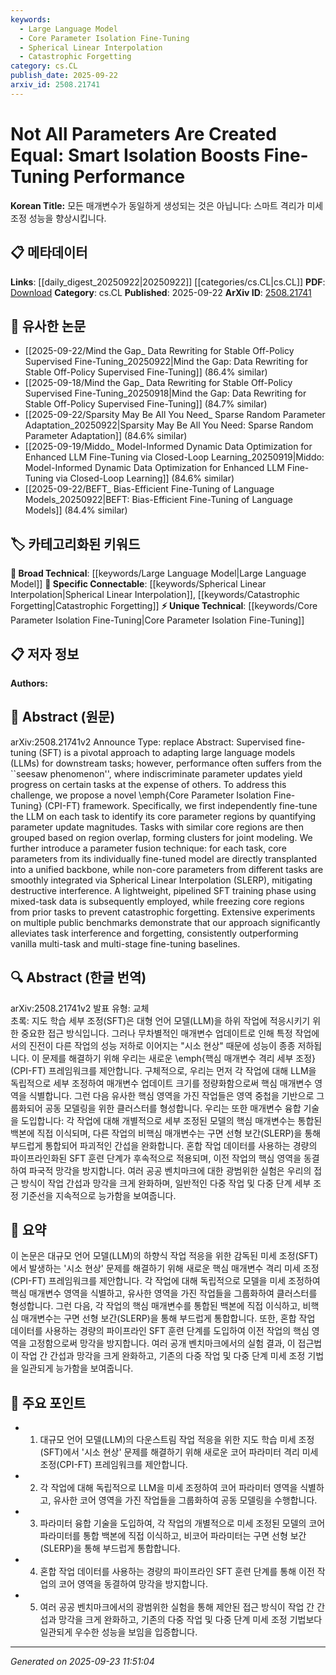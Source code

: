 ```yaml
---
keywords:
  - Large Language Model
  - Core Parameter Isolation Fine-Tuning
  - Spherical Linear Interpolation
  - Catastrophic Forgetting
category: cs.CL
publish_date: 2025-09-22
arxiv_id: 2508.21741
---
```


<!-- KEYWORD_LINKING_METADATA:
{
  "processed_timestamp": "2025-09-23T11:51:04.879010",
  "vocabulary_version": "1.0",
  "selected_keywords": [
    "Large Language Model",
    "Core Parameter Isolation Fine-Tuning",
    "Spherical Linear Interpolation",
    "Catastrophic Forgetting"
  ],
  "rejected_keywords": [],
  "similarity_scores": {
    "Large Language Model": 0.85,
    "Core Parameter Isolation Fine-Tuning": 0.8,
    "Spherical Linear Interpolation": 0.75,
    "Catastrophic Forgetting": 0.78
  },
  "extraction_method": "AI_prompt_based",
  "budget_applied": true,
  "candidates_json": {
    "candidates": [
      {
        "surface": "Large Language Models",
        "canonical": "Large Language Model",
        "aliases": [
          "LLM",
          "Large Language Models"
        ],
        "category": "broad_technical",
        "rationale": "Large Language Models are central to the paper's methodology and are a key concept in the field.",
        "novelty_score": 0.3,
        "connectivity_score": 0.9,
        "specificity_score": 0.65,
        "link_intent_score": 0.85
      },
      {
        "surface": "Core Parameter Isolation Fine-Tuning",
        "canonical": "Core Parameter Isolation Fine-Tuning",
        "aliases": [
          "CPI-FT"
        ],
        "category": "unique_technical",
        "rationale": "This is a novel framework introduced by the paper, crucial for understanding the proposed methodology.",
        "novelty_score": 0.95,
        "connectivity_score": 0.6,
        "specificity_score": 0.9,
        "link_intent_score": 0.8
      },
      {
        "surface": "Spherical Linear Interpolation",
        "canonical": "Spherical Linear Interpolation",
        "aliases": [
          "SLERP"
        ],
        "category": "specific_connectable",
        "rationale": "SLERP is a specific technique used in the paper that could connect to other works using similar interpolation methods.",
        "novelty_score": 0.55,
        "connectivity_score": 0.7,
        "specificity_score": 0.8,
        "link_intent_score": 0.75
      },
      {
        "surface": "Catastrophic Forgetting",
        "canonical": "Catastrophic Forgetting",
        "aliases": [],
        "category": "specific_connectable",
        "rationale": "Catastrophic Forgetting is a well-known issue in neural network training that the paper addresses.",
        "novelty_score": 0.4,
        "connectivity_score": 0.85,
        "specificity_score": 0.75,
        "link_intent_score": 0.78
      }
    ],
    "ban_list_suggestions": [
      "fine-tuning",
      "tasks",
      "performance"
    ]
  },
  "decisions": [
    {
      "candidate_surface": "Large Language Models",
      "resolved_canonical": "Large Language Model",
      "decision": "linked",
      "scores": {
        "novelty": 0.3,
        "connectivity": 0.9,
        "specificity": 0.65,
        "link_intent": 0.85
      }
    },
    {
      "candidate_surface": "Core Parameter Isolation Fine-Tuning",
      "resolved_canonical": "Core Parameter Isolation Fine-Tuning",
      "decision": "linked",
      "scores": {
        "novelty": 0.95,
        "connectivity": 0.6,
        "specificity": 0.9,
        "link_intent": 0.8
      }
    },
    {
      "candidate_surface": "Spherical Linear Interpolation",
      "resolved_canonical": "Spherical Linear Interpolation",
      "decision": "linked",
      "scores": {
        "novelty": 0.55,
        "connectivity": 0.7,
        "specificity": 0.8,
        "link_intent": 0.75
      }
    },
    {
      "candidate_surface": "Catastrophic Forgetting",
      "resolved_canonical": "Catastrophic Forgetting",
      "decision": "linked",
      "scores": {
        "novelty": 0.4,
        "connectivity": 0.85,
        "specificity": 0.75,
        "link_intent": 0.78
      }
    }
  ]
}
-->

# Not All Parameters Are Created Equal: Smart Isolation Boosts Fine-Tuning Performance

**Korean Title:** 모든 매개변수가 동일하게 생성되는 것은 아닙니다: 스마트 격리가 미세 조정 성능을 향상시킵니다.

## 📋 메타데이터

**Links**: [[daily_digest_20250922|20250922]] [[categories/cs.CL|cs.CL]]
**PDF**: [Download](https://arxiv.org/pdf/2508.21741.pdf)
**Category**: cs.CL
**Published**: 2025-09-22
**ArXiv ID**: [2508.21741](https://arxiv.org/abs/2508.21741)

## 🔗 유사한 논문
- [[2025-09-22/Mind the Gap_ Data Rewriting for Stable Off-Policy Supervised Fine-Tuning_20250922|Mind the Gap: Data Rewriting for Stable Off-Policy Supervised Fine-Tuning]] (86.4% similar)
- [[2025-09-18/Mind the Gap_ Data Rewriting for Stable Off-Policy Supervised Fine-Tuning_20250918|Mind the Gap: Data Rewriting for Stable Off-Policy Supervised Fine-Tuning]] (84.7% similar)
- [[2025-09-22/Sparsity May Be All You Need_ Sparse Random Parameter Adaptation_20250922|Sparsity May Be All You Need: Sparse Random Parameter Adaptation]] (84.6% similar)
- [[2025-09-19/Middo_ Model-Informed Dynamic Data Optimization for Enhanced LLM Fine-Tuning via Closed-Loop Learning_20250919|Middo: Model-Informed Dynamic Data Optimization for Enhanced LLM Fine-Tuning via Closed-Loop Learning]] (84.6% similar)
- [[2025-09-22/BEFT_ Bias-Efficient Fine-Tuning of Language Models_20250922|BEFT: Bias-Efficient Fine-Tuning of Language Models]] (84.4% similar)

## 🏷️ 카테고리화된 키워드
**🧠 Broad Technical**: [[keywords/Large Language Model|Large Language Model]]
**🔗 Specific Connectable**: [[keywords/Spherical Linear Interpolation|Spherical Linear Interpolation]], [[keywords/Catastrophic Forgetting|Catastrophic Forgetting]]
**⚡ Unique Technical**: [[keywords/Core Parameter Isolation Fine-Tuning|Core Parameter Isolation Fine-Tuning]]

## 📋 저자 정보

**Authors:** 

## 📄 Abstract (원문)

arXiv:2508.21741v2 Announce Type: replace 
Abstract: Supervised fine-tuning (SFT) is a pivotal approach to adapting large language models (LLMs) for downstream tasks; however, performance often suffers from the ``seesaw phenomenon'', where indiscriminate parameter updates yield progress on certain tasks at the expense of others. To address this challenge, we propose a novel \emph{Core Parameter Isolation Fine-Tuning} (CPI-FT) framework. Specifically, we first independently fine-tune the LLM on each task to identify its core parameter regions by quantifying parameter update magnitudes. Tasks with similar core regions are then grouped based on region overlap, forming clusters for joint modeling. We further introduce a parameter fusion technique: for each task, core parameters from its individually fine-tuned model are directly transplanted into a unified backbone, while non-core parameters from different tasks are smoothly integrated via Spherical Linear Interpolation (SLERP), mitigating destructive interference. A lightweight, pipelined SFT training phase using mixed-task data is subsequently employed, while freezing core regions from prior tasks to prevent catastrophic forgetting. Extensive experiments on multiple public benchmarks demonstrate that our approach significantly alleviates task interference and forgetting, consistently outperforming vanilla multi-task and multi-stage fine-tuning baselines.

## 🔍 Abstract (한글 번역)

arXiv:2508.21741v2 발표 유형: 교체  
초록: 지도 학습 세부 조정(SFT)은 대형 언어 모델(LLM)을 하위 작업에 적응시키기 위한 중요한 접근 방식입니다. 그러나 무차별적인 매개변수 업데이트로 인해 특정 작업에서의 진전이 다른 작업의 성능 저하로 이어지는 "시소 현상" 때문에 성능이 종종 저하됩니다. 이 문제를 해결하기 위해 우리는 새로운 \emph{핵심 매개변수 격리 세부 조정} (CPI-FT) 프레임워크를 제안합니다. 구체적으로, 우리는 먼저 각 작업에 대해 LLM을 독립적으로 세부 조정하여 매개변수 업데이트 크기를 정량화함으로써 핵심 매개변수 영역을 식별합니다. 그런 다음 유사한 핵심 영역을 가진 작업들은 영역 중첩을 기반으로 그룹화되어 공동 모델링을 위한 클러스터를 형성합니다. 우리는 또한 매개변수 융합 기술을 도입합니다: 각 작업에 대해 개별적으로 세부 조정된 모델의 핵심 매개변수는 통합된 백본에 직접 이식되며, 다른 작업의 비핵심 매개변수는 구면 선형 보간(SLERP)을 통해 부드럽게 통합되어 파괴적인 간섭을 완화합니다. 혼합 작업 데이터를 사용하는 경량의 파이프라인화된 SFT 훈련 단계가 후속적으로 적용되며, 이전 작업의 핵심 영역을 동결하여 파국적 망각을 방지합니다. 여러 공공 벤치마크에 대한 광범위한 실험은 우리의 접근 방식이 작업 간섭과 망각을 크게 완화하며, 일반적인 다중 작업 및 다중 단계 세부 조정 기준선을 지속적으로 능가함을 보여줍니다.

## 📝 요약

이 논문은 대규모 언어 모델(LLM)의 하향식 작업 적응을 위한 감독된 미세 조정(SFT)에서 발생하는 '시소 현상' 문제를 해결하기 위해 새로운 핵심 매개변수 격리 미세 조정(CPI-FT) 프레임워크를 제안합니다. 각 작업에 대해 독립적으로 모델을 미세 조정하여 핵심 매개변수 영역을 식별하고, 유사한 영역을 가진 작업들을 그룹화하여 클러스터를 형성합니다. 그런 다음, 각 작업의 핵심 매개변수를 통합된 백본에 직접 이식하고, 비핵심 매개변수는 구면 선형 보간(SLERP)을 통해 부드럽게 통합합니다. 또한, 혼합 작업 데이터를 사용하는 경량의 파이프라인 SFT 훈련 단계를 도입하여 이전 작업의 핵심 영역을 고정함으로써 망각을 방지합니다. 여러 공개 벤치마크에서의 실험 결과, 이 접근법이 작업 간 간섭과 망각을 크게 완화하고, 기존의 다중 작업 및 다중 단계 미세 조정 기법을 일관되게 능가함을 보여줍니다.

## 🎯 주요 포인트

- 1. 대규모 언어 모델(LLM)의 다운스트림 작업 적응을 위한 지도 학습 미세 조정(SFT)에서 '시소 현상' 문제를 해결하기 위해 새로운 코어 파라미터 격리 미세 조정(CPI-FT) 프레임워크를 제안합니다.
- 2. 각 작업에 대해 독립적으로 LLM을 미세 조정하여 코어 파라미터 영역을 식별하고, 유사한 코어 영역을 가진 작업들을 그룹화하여 공동 모델링을 수행합니다.
- 3. 파라미터 융합 기술을 도입하여, 각 작업의 개별적으로 미세 조정된 모델의 코어 파라미터를 통합 백본에 직접 이식하고, 비코어 파라미터는 구면 선형 보간(SLERP)을 통해 부드럽게 통합합니다.
- 4. 혼합 작업 데이터를 사용하는 경량의 파이프라인 SFT 훈련 단계를 통해 이전 작업의 코어 영역을 동결하여 망각을 방지합니다.
- 5. 여러 공공 벤치마크에서의 광범위한 실험을 통해 제안된 접근 방식이 작업 간 간섭과 망각을 크게 완화하고, 기존의 다중 작업 및 다중 단계 미세 조정 기법보다 일관되게 우수한 성능을 보임을 입증합니다.


---

*Generated on 2025-09-23 11:51:04*